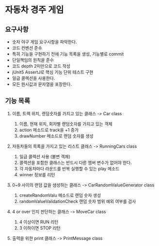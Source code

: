 # 자동차 경주 게임
## 요구사항
- 숫자 야구 게임 요구사항을 파악한다.
- 코드 컨벤션 준수 
- 특히 기능을 구현하기 전에 기능 목록을 생성, 기능별로 commit
- 단일책임의 원칙을 준수 
- 코드 depth 2미만으로 코드 작성
- jUnit5 AssertJ로 핵심 기능 단위 테스트 구현
- 일급 콜렉션을 사용한다.
- 모든 원시값과 문자열을 포장한다.

## 기능 목록

1. 이름, 트랙 위치, 랜덤숫자를 가지고 있는 클래스
    -> Car class
    1. 이름, 현재 위치, 회차별 랜덤숫자를 가지고 있는 객체
    2. action 메소드로 track을 +1 증가
    3. drawNumber 메소드로 랜덤 숫자를 생성

2. 자동차들의 목록을 가지고 있는 리스트 클래스
    -> RunningCars class
    1. 일급 콜렉션 사용 (불변 객체) 
    2. 콜렉션을 포함한 클래스는 반드시 다른 멤버 변수가 없어야 한다.
    3. 각 자동차마다 라운드를 반복 실행할 수 있는 play 메소드
    5. winner 정보를 리턴 

3. 0~9 사이의 랜덤 값을 생성하는 클래스
    -> CarRandomValueGenerator class
    1. createRandomValu 메소드로 랜덤 숫자 생성
    2. randomValueValidationCheck 랜덤 숫자 범위 예외 여부를 검사

5. 4 or over 인지 판단하는 클래스 
    -> MoveCar class
    1. 4 이상이면 RUN 리턴
    2. 3 이하이면 STOP 리턴

6. 출력을 위한 print 클래스 
    -> PrintMessage class
